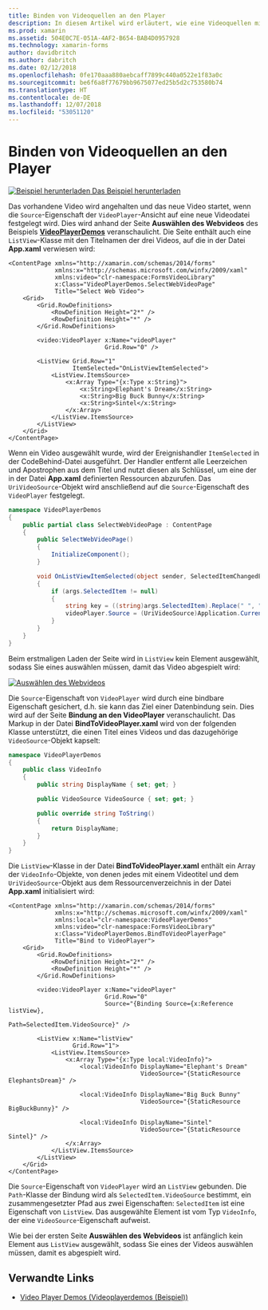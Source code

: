 ```yaml
---
title: Binden von Videoquellen an den Player
description: In diesem Artikel wird erläutert, wie eine Videoquellen mithilfe von Xamarin.Forms an den Videoplayer gebunden werden.
ms.prod: xamarin
ms.assetid: 504E0C7E-051A-4AF2-B654-BAB4D0957928
ms.technology: xamarin-forms
author: davidbritch
ms.author: dabritch
ms.date: 02/12/2018
ms.openlocfilehash: 0fe170aaa880aebcaff7899c440a0522e1f83a0c
ms.sourcegitcommit: be6f6a8f77679bb9675077ed25b5d2c753580b74
ms.translationtype: HT
ms.contentlocale: de-DE
ms.lasthandoff: 12/07/2018
ms.locfileid: "53051120"
---
```

# <a name="binding-video-sources-to-the-player"></a>Binden von Videoquellen an den Player

[![Beispiel herunterladen](~/media/shared/download.png) Das Beispiel herunterladen](https://developer.xamarin.com/samples/xamarin-forms/customrenderers/VideoPlayerDemos/)

Das vorhandene Video wird angehalten und das neue Video startet, wenn die `Source`-Eigenschaft der `VideoPlayer`-Ansicht auf eine neue Videodatei festgelegt wird. Dies wird anhand der Seite **Auswählen des Webvideos** des Beispiels [**VideoPlayerDemos**](https://developer.xamarin.com/samples/xamarin-forms/customrenderers/VideoPlayerDemos/) veranschaulicht. Die Seite enthält auch eine `ListView`-Klasse mit den Titelnamen der drei Videos, auf die in der Datei **App.xaml** verwiesen wird:

```xaml
<ContentPage xmlns="http://xamarin.com/schemas/2014/forms"
             xmlns:x="http://schemas.microsoft.com/winfx/2009/xaml"
             xmlns:video="clr-namespace:FormsVideoLibrary"
             x:Class="VideoPlayerDemos.SelectWebVideoPage"
             Title="Select Web Video">
    <Grid>
        <Grid.RowDefinitions>
            <RowDefinition Height="2*" />
            <RowDefinition Height="*" />
        </Grid.RowDefinitions>

        <video:VideoPlayer x:Name="videoPlayer"
                           Grid.Row="0" />

        <ListView Grid.Row="1"
                  ItemSelected="OnListViewItemSelected">
            <ListView.ItemsSource>
                <x:Array Type="{x:Type x:String}">
                    <x:String>Elephant's Dream</x:String>
                    <x:String>Big Buck Bunny</x:String>
                    <x:String>Sintel</x:String>
                </x:Array>
            </ListView.ItemsSource>
        </ListView>
    </Grid>
</ContentPage>
```

Wenn ein Video ausgewählt wurde, wird der Ereignishandler `ItemSelected` in der CodeBehind-Datei ausgeführt. Der Handler entfernt alle Leerzeichen und Apostrophen aus dem Titel und nutzt diesen als Schlüssel, um eine der in der Datei **App.xaml** definierten Ressourcen abzurufen. Das `UriVideoSource`-Objekt wird anschließend auf die `Source`-Eigenschaft des `VideoPlayer` festgelegt.

```csharp
namespace VideoPlayerDemos
{
    public partial class SelectWebVideoPage : ContentPage
    {
        public SelectWebVideoPage()
        {
            InitializeComponent();
        }

        void OnListViewItemSelected(object sender, SelectedItemChangedEventArgs args)
        {
            if (args.SelectedItem != null)
            {
                string key = ((string)args.SelectedItem).Replace(" ", "").Replace("'", "");
                videoPlayer.Source = (UriVideoSource)Application.Current.Resources[key];
            }
        }
    }
}
```

Beim erstmaligen Laden der Seite wird in `ListView` kein Element ausgewählt, sodass Sie eines auswählen müssen, damit das Video abgespielt wird:

[![Auswählen des Webvideos](source-bindings-images/selectwebvideo-small.png "Auswählen des Webvideos")](source-bindings-images/selectwebvideo-large.png#lightbox "Auswählen des Webvideos")

Die `Source`-Eigenschaft von `VideoPlayer` wird durch eine bindbare Eigenschaft gesichert, d.h. sie kann das Ziel einer Datenbindung sein. Dies wird auf der Seite **Bindung an den VideoPlayer** veranschaulicht. Das Markup in der Datei **BindToVideoPlayer.xaml** wird von der folgenden Klasse unterstützt, die einen Titel eines Videos und das dazugehörige `VideoSource`-Objekt kapselt:

```csharp
namespace VideoPlayerDemos
{
    public class VideoInfo
    {
        public string DisplayName { set; get; }

        public VideoSource VideoSource { set; get; }

        public override string ToString()
        {
            return DisplayName;
        }
    }
}
```

Die `ListView`-Klasse in der Datei **BindToVideoPlayer.xaml** enthält ein Array der `VideoInfo`-Objekte, von denen jedes mit einem Videotitel und dem `UriVideoSource`-Objekt aus dem Ressourcenverzeichnis in der Datei **App.xaml** initialisiert wird:

```xaml
<ContentPage xmlns="http://xamarin.com/schemas/2014/forms"
             xmlns:x="http://schemas.microsoft.com/winfx/2009/xaml"
             xmlns:local="clr-namespace:VideoPlayerDemos"
             xmlns:video="clr-namespace:FormsVideoLibrary"
             x:Class="VideoPlayerDemos.BindToVideoPlayerPage"
             Title="Bind to VideoPlayer">
    <Grid>
        <Grid.RowDefinitions>
            <RowDefinition Height="2*" />
            <RowDefinition Height="*" />
        </Grid.RowDefinitions>

        <video:VideoPlayer x:Name="videoPlayer"
                           Grid.Row="0"
                           Source="{Binding Source={x:Reference listView},
                                            Path=SelectedItem.VideoSource}" />

        <ListView x:Name="listView"
                  Grid.Row="1">
            <ListView.ItemsSource>
                <x:Array Type="{x:Type local:VideoInfo}">
                    <local:VideoInfo DisplayName="Elephant's Dream"
                                     VideoSource="{StaticResource ElephantsDream}" />

                    <local:VideoInfo DisplayName="Big Buck Bunny"
                                     VideoSource="{StaticResource BigBuckBunny}" />

                    <local:VideoInfo DisplayName="Sintel"
                                     VideoSource="{StaticResource Sintel}" />
                </x:Array>
            </ListView.ItemsSource>
        </ListView>
    </Grid>
</ContentPage>
```

Die `Source`-Eigenschaft von `VideoPlayer` wird an `ListView` gebunden. Die `Path`-Klasse der Bindung wird als `SelectedItem.VideoSource` bestimmt, ein zusammengesetzter Pfad aus zwei Eigenschaften: `SelectedItem` ist eine Eigenschaft von `ListView`. Das ausgewählte Element ist vom Typ `VideoInfo`, der eine `VideoSource`-Eigenschaft aufweist.

Wie bei der ersten Seite **Auswählen des Webvideos** ist anfänglich kein Element aus `ListView` ausgewählt, sodass Sie eines der Videos auswählen müssen, damit es abgespielt wird.


## <a name="related-links"></a>Verwandte Links

- [Video Player Demos (Videoplayerdemos (Beispiel))](https://developer.xamarin.com/samples/xamarin-forms/customrenderers/VideoPlayerDemos/)

